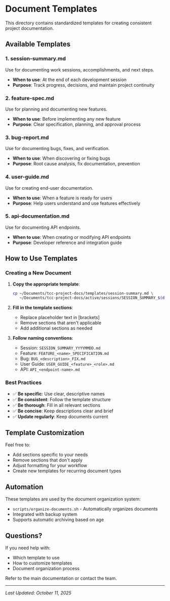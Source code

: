 # Document Templates

This directory contains standardized templates for creating consistent project documentation.

## Available Templates

### 1. **session-summary.md**
Use for documenting work sessions, accomplishments, and next steps.
- **When to use**: At the end of each development session
- **Purpose**: Track progress, decisions, and maintain project continuity

### 2. **feature-spec.md**
Use for planning and documenting new features.
- **When to use**: Before implementing any new feature
- **Purpose**: Clear specification, planning, and approval process

### 3. **bug-report.md**
Use for documenting bugs, fixes, and verification.
- **When to use**: When discovering or fixing bugs
- **Purpose**: Root cause analysis, fix documentation, prevention

### 4. **user-guide.md**
Use for creating end-user documentation.
- **When to use**: When a feature is ready for users
- **Purpose**: Help users understand and use features effectively

### 5. **api-documentation.md**
Use for documenting API endpoints.
- **When to use**: When creating or modifying API endpoints
- **Purpose**: Developer reference and integration guide

## How to Use Templates

### Creating a New Document

1. **Copy the appropriate template**:
   ```bash
   cp ~/Documents/tcc-project-docs/templates/session-summary.md \
      ~/Documents/tcc-project-docs/active/sessions/SESSION_SUMMARY_$(date +%Y%m%d).md
   ```

2. **Fill in the template sections**:
   - Replace placeholder text in [brackets]
   - Remove sections that aren't applicable
   - Add additional sections as needed

3. **Follow naming conventions**:
   - Session: `SESSION_SUMMARY_YYYYMMDD.md`
   - Feature: `FEATURE_<name>_SPECIFICATION.md`
   - Bug: `BUG_<description>_FIX.md`
   - User Guide: `USER_GUIDE_<feature>_<role>.md`
   - API: `API_<endpoint-name>.md`

### Best Practices

- ✅ **Be specific**: Use clear, descriptive names
- ✅ **Be consistent**: Follow the template structure
- ✅ **Be thorough**: Fill in all relevant sections
- ✅ **Be concise**: Keep descriptions clear and brief
- ✅ **Update regularly**: Keep documents current

## Template Customization

Feel free to:
- Add sections specific to your needs
- Remove sections that don't apply
- Adjust formatting for your workflow
- Create new templates for recurring document types

## Automation

These templates are used by the document organization system:
- `scripts/organize-documents.sh` - Automatically organizes documents
- Integrated with backup system
- Supports automatic archiving based on age

## Questions?

If you need help with:
- Which template to use
- How to customize templates
- Document organization process

Refer to the main documentation or contact the team.

---

*Last Updated: October 11, 2025*

